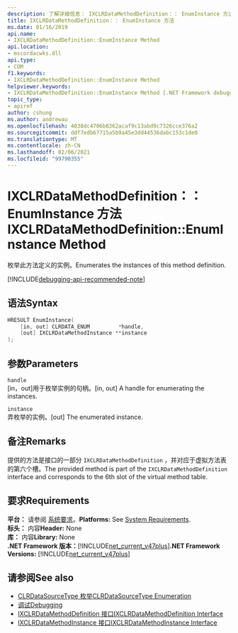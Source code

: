 ```yaml
---
description: 了解详细信息： IXCLRDataMethodDefinition：： EnumInstance 方法
title: IXCLRDataMethodDefinition：： EnumInstance 方法
ms.date: 01/16/2019
api.name:
- IXCLRDataMethodDefinition::EnumInstance Method
api.location:
- mscordacwks.dll
api.type:
- COM
f1.keywords:
- IXCLRDataMethodDefinition::EnumInstance Method
helpviewer.keywords:
- IXCLRDataMethodDefinition::EnumInstance Method [.NET Framework debugging]
topic_type:
- apiref
author: cshung
ms.author: andrewau
ms.openlocfilehash: 4038dc4706b8362acaf9c13abd9c7326cce376a2
ms.sourcegitcommit: ddf7edb67715a5b9a45e3dd44536dabc153c1de0
ms.translationtype: MT
ms.contentlocale: zh-CN
ms.lasthandoff: 02/06/2021
ms.locfileid: "99790355"
---
```

# <a name="ixclrdatamethoddefinitionenuminstance-method"></a><span data-ttu-id="a6ffb-103">IXCLRDataMethodDefinition：： EnumInstance 方法</span><span class="sxs-lookup"><span data-stu-id="a6ffb-103">IXCLRDataMethodDefinition::EnumInstance Method</span></span>

<span data-ttu-id="a6ffb-104">枚举此方法定义的实例。</span><span class="sxs-lookup"><span data-stu-id="a6ffb-104">Enumerates the instances of this method definition.</span></span>

[!INCLUDE[debugging-api-recommended-note](../../../../includes/debugging-api-recommended-note.md)]

## <a name="syntax"></a><span data-ttu-id="a6ffb-105">语法</span><span class="sxs-lookup"><span data-stu-id="a6ffb-105">Syntax</span></span>

```cpp
HRESULT EnumInstance(
    [in, out] CLRDATA_ENUM         *handle,
    [out] IXCLRDataMethodInstance **instance
);
```

## <a name="parameters"></a><span data-ttu-id="a6ffb-106">参数</span><span class="sxs-lookup"><span data-stu-id="a6ffb-106">Parameters</span></span>

`handle`\
<span data-ttu-id="a6ffb-107">[in，out]用于枚举实例的句柄。</span><span class="sxs-lookup"><span data-stu-id="a6ffb-107">[in, out] A handle for enumerating the instances.</span></span>

`instance`\
<span data-ttu-id="a6ffb-108">弄枚举的实例。</span><span class="sxs-lookup"><span data-stu-id="a6ffb-108">[out] The enumerated instance.</span></span>

## <a name="remarks"></a><span data-ttu-id="a6ffb-109">备注</span><span class="sxs-lookup"><span data-stu-id="a6ffb-109">Remarks</span></span>

<span data-ttu-id="a6ffb-110">提供的方法是接口的一部分 `IXCLRDataMethodDefinition` ，并对应于虚拟方法表的第六个槽。</span><span class="sxs-lookup"><span data-stu-id="a6ffb-110">The provided method is part of the `IXCLRDataMethodDefinition` interface and corresponds to the 6th slot of the virtual method table.</span></span>

## <a name="requirements"></a><span data-ttu-id="a6ffb-111">要求</span><span class="sxs-lookup"><span data-stu-id="a6ffb-111">Requirements</span></span>

<span data-ttu-id="a6ffb-112">**平台：** 请参阅 [系统要求](../../get-started/system-requirements.md)。</span><span class="sxs-lookup"><span data-stu-id="a6ffb-112">**Platforms:** See [System Requirements](../../get-started/system-requirements.md).</span></span>  
<span data-ttu-id="a6ffb-113">**标头：** 内容</span><span class="sxs-lookup"><span data-stu-id="a6ffb-113">**Header:** None</span></span>  
<span data-ttu-id="a6ffb-114">**库：** 内容</span><span class="sxs-lookup"><span data-stu-id="a6ffb-114">**Library:** None</span></span>  
<span data-ttu-id="a6ffb-115">**.NET Framework 版本：**[!INCLUDE[net_current_v47plus](../../../../includes/net-current-v47plus.md)]</span><span class="sxs-lookup"><span data-stu-id="a6ffb-115">**.NET Framework Versions:** [!INCLUDE[net_current_v47plus](../../../../includes/net-current-v47plus.md)]</span></span>  

## <a name="see-also"></a><span data-ttu-id="a6ffb-116">请参阅</span><span class="sxs-lookup"><span data-stu-id="a6ffb-116">See also</span></span>

- [<span data-ttu-id="a6ffb-117">CLRDataSourceType 枚举</span><span class="sxs-lookup"><span data-stu-id="a6ffb-117">CLRDataSourceType Enumeration</span></span>](clrdatasourcetype-enumeration.md)
- [<span data-ttu-id="a6ffb-118">调试</span><span class="sxs-lookup"><span data-stu-id="a6ffb-118">Debugging</span></span>](index.md)
- [<span data-ttu-id="a6ffb-119">IXCLRDataMethodDefinition 接口</span><span class="sxs-lookup"><span data-stu-id="a6ffb-119">IXCLRDataMethodDefinition Interface</span></span>](ixclrdatamethoddefinition-interface.md)
- [<span data-ttu-id="a6ffb-120">IXCLRDataMethodInstance 接口</span><span class="sxs-lookup"><span data-stu-id="a6ffb-120">IXCLRDataMethodInstance Interface</span></span>](ixclrdatamethodinstance-interface.md)
